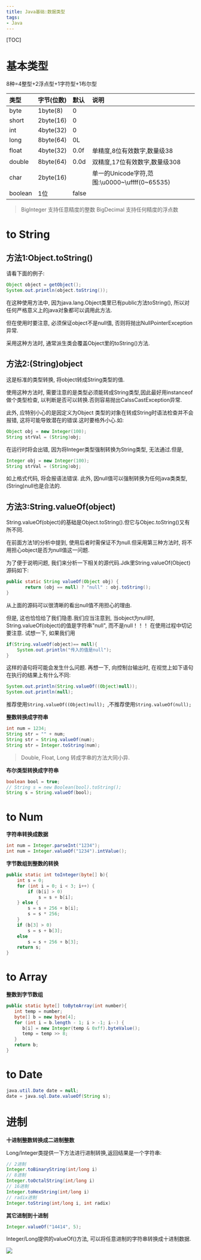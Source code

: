 ```yaml
---
title: Java基础:数据类型
tags:
- Java
---
```

[TOC]

# 基本类型

8种=4整型+2浮点型+1字符型+1布尔型

| 类型    | 字节(位数) | 默认  | 说明                                          |
| :------ | :--------- | :---- | :-------------------------------------------- |
| byte    | 1byte(8)   | 0     |                                               |
| short   | 2byte(16)  | 0     |                                               |
| int     | 4byte(32)  | 0     |                                               |
| long    | 8byte(64)  | 0L    |                                               |
| float   | 4byte(32)  | 0.0f  | 单精度,8位有效数字,数量级38                   |
| double  | 8byte(64)  | 0.0d  | 双精度,17位有效数字,数量级308                 |
| char    | 2byte(16)  |       | 单一的Unicode字符,范围:\u0000~\uffff(0~65535) |
| boolean | 1位        | false |                                               |

> BigInteger 支持任意精度的整数
> BigDecimal 支持任何精度的浮点数

# to String

## 方法1:Object.toString()
请看下面的例子:
```Java
Object object = getObject();
System.out.println(object.toString());
```

在这种使用方法中, 因为java.lang.Object类里已有public方法toString(), 所以对任何严格意义上的java对象都可以调用此方法.

但在使用时要注意, 必须保证object不是null值, 否则将抛出NullPointerException异常.

采用这种方法时, 通常派生类会覆盖Object里的toString()方法.

## 方法2:(String)object

这是标准的类型转换, 将object转成String类型的值.

使用这种方法时, 需要注意的是类型必须能转成String类型,因此最好用instanceof做个类型检查, 以判断是否可以转换.否则容易抛出CalssCastException异常.

此外, 应特别小心的是因定义为Object 类型的对象在转成String时语法检查并不会报错, 这将可能导致潜在的错误.这时要格外小心.如:

```Java
Object obj = new Integer(100);
String strVal = (String)obj;
```
在运行时将会出错, 因为将Integer类型强制转换为String类型, 无法通过.但是,
```Java
Integer obj = new Integer(100);
String strVal = (String)obj;
```
如上格式代码, 将会报语法错误.
此外, 因null值可以强制转换为任何java类类型, (String)null也是合法的.

## 方法3:String.valueOf(object)

String.valueOf(object)的基础是Object.toString().但它与Objec.toString()又有所不同.

在前面方法1的分析中提到, 使用后者时需保证不为null.但采用第三种方法时, 将不用担心object是否为null值这一问题.

为了便于说明问题, 我们来分析一下相关的源代码.Jdk里String.valueOf(Object)源码如下:

```Java
public static String valueOf(Object obj) {
       return (obj == null) ? "null" : obj.toString();
}
```
从上面的源码可以很清晰的看出null值不用担心的理由.

但是, 这也恰恰给了我们隐患.我们应当注意到, 当object为null时, String.valueOf(object)的值是字符串"null", 而不是null！！！
在使用过程中切记要注意.
试想一下, 如果我们用

```Java
if(String.valueOf(object)== null){
	System.out.println("传入的值是null");
}
```
这样的语句将可能会发生什么问题.
再想一下, 向控制台输出时, 在视觉上如下语句在执行的结果上有什么不同:
```Java
System.out.println(String.valueOf((Object)null));
System.out.println(null);
```
推荐使用`String.valueOf((Object)null); `,不推荐使用`String.valueOf(null);`



**整数转换成字符串**

```java
int num = 1234;
String str = "" + num;
String str = String.valueOf(num);
String str = Integer.toString(num);
```

>  Double, Float, Long 转成字串的方法大同小异.

**布尔类型转换成字符串**

```java
boolean bool = true;
// String s = new Boolean(bool).toString();
String s = String.valueOf(bool);
```




# to Num

**字符串转换成数据**

```Java
int num = Integer.parseInt("1234");
int num = Integer.valueOf("1234").intValue();
```

**字节数组到整数的转换**
```Java
public static int toInteger(byte[] b){
    int s = 0;
    for (int i = 0; i < 3; i++) {
        if (b[i] > 0)
            s = s + b[i];
    } else {
        s = s + 256 + b[i];
        s = s * 256;
    }
    if (b[3] > 0)
        s = s + b[3];
    else
        s = s + 256 + b[3];
    return s;
}
```

# to Array

**整数到字节数组**
```Java
public static byte[] toByteArray(int number){
   int temp = number;
   byte[] b = new byte[4];
   for (int i = b.length - 1; i > -1; i--) {
      b[i] = new Integer(temp & 0xff).byteValue();
      temp = temp >> 8;
   }
   return b;
}
```

# to Date

```Java
java.util.Date date = null;
date = java.sql.Date.valueOf(String s);
```

# 进制

**十进制整数转换成二进制整数**

Long/Integer类提供一下方法进行进制转换,返回结果是一个字符串:
```Java
// 2进制
Integer.toBinaryString(int/long i)
// 8进制
Integer.toOctalString(int/long i)
// 16进制
Integer.toHexString(int/long i)
// radix进制
Integer.toString(int/long i, int radix)
```

**其它进制到十进制**

```Java
Integer.valueOf("14414", 5);
```

Integer/Long提供的valueOf()方法, 可以将任意进制的字符串转换成十进制数据.




[![](https://static.segmentfault.com/v-5b1df2a7/global/img/creativecommons-cc.svg)](https://creativecommons.org/licenses/by-nc-nd/4.0/)